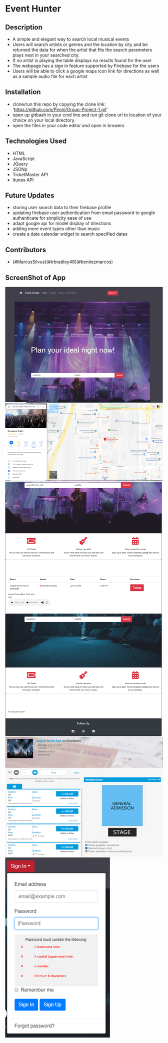 # Event Hunter

## Description

  - A simple and elegant way to search local musical events
  - Users will search artists or genres and the location by city and be returned the data for when the artist that fits the search parameters plays next in your searched city.
  - If no artist is playing the table displays no results found for the user
  - The webpage has a sign in feature supported by Firebase for the users
  - Users will be able to click a google maps icon link for directions as well as a sample audio file for each artist

## Installation

  - clone/run this repo by copying the clone link: 'https://github.com/Pironj/Group-Project-1.git'
  - open up gitbash in your cmd line and run git clone url to location of your choice on your local directory.
  - open the files in your code editor and open in browers

## Technologies Used
  - HTML
  - JavaScript
  - JQuery
  - JSONp
  - TicketMaster API
  - Itunes API

## Future Updates
  
  - storing user search data to their firebase profile
  - updating firebase user authentication from email password to google authenticate for simplicity ease of use
  - adapt google api for model display of directions
  - adding more event types other than music
  - create a date calendar widget to search specified dates

## Contributors

 - (#MarcusSilvus)(#trbradley48)(#benitezmarcos)

## ScreenShot of App
![Event Hunter Main Page](assets/images/EventHunterMain.PNG)
![Google Location Click Event](assets/images/GoogleLocation.PNG)
![API Function data return](assets/images/returnParameterSearch.PNG)
![Input search Validation](assets/images/searchValidationCatch.PNG)
![Ticket Button Click Event](assets/images/Tickets.PNG)
![Sign in form](assets/images/signIn.PNG)